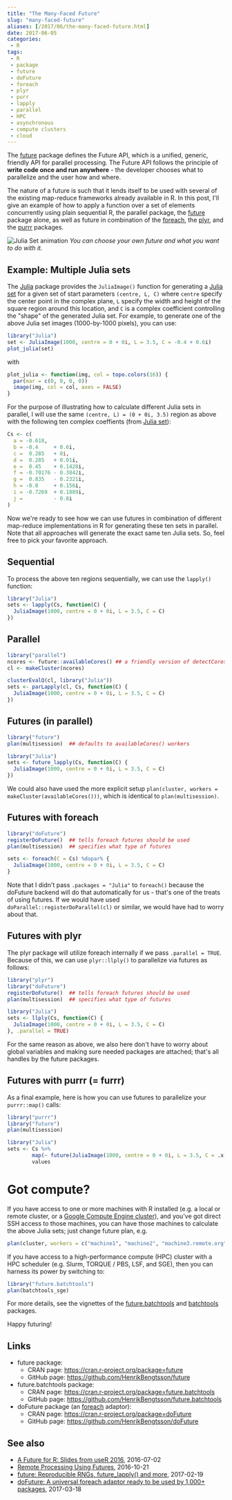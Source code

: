 ```yaml
---
title: "The Many-Faced Future"
slug: "many-faced-future"
aliases: [/2017/06/the-many-faced-future.html]
date: 2017-06-05
categories:
 - R
tags:
 - R
 - package
 - future
 - doFuture
 - foreach
 - plyr
 - purr
 - lapply
 - parallel
 - HPC
 - asynchronous
 - compute clusters
 - cloud
---
```



The [future] package defines the Future API, which is a unified, generic, friendly API for parallel processing.  The Future API follows the principle of **write code once and run anywhere** - the developer chooses what to parallelize and the user how and where.

The nature of a future is such that it lends itself to be used with several of the existing map-reduce frameworks already available in R.  In this post, I'll give an example of how to apply a function over a set of elements concurrently using plain sequential R, the parallel package, the [future] package alone, as well as future in combination of the [foreach], the [plyr], and the [purrr] packages.

![Julia Set animation](/post/julia_sets.gif)
_You can choose your own future and what you want to do with it._


## Example: Multiple Julia sets


The [Julia] package provides the `JuliaImage()` function for generating a [Julia set] for a given set of start parameters `(centre, L, C)` where `centre` specify the center point in the complex plane, `L` specify the width and height of the square region around this location, and `C` is a complex coefficient controlling the "shape" of the generated Julia set.  For example, to generate one of the above Julia set images (1000-by-1000 pixels), you can use:

```r
library("Julia")
set <- JuliaImage(1000, centre = 0 + 0i, L = 3.5, C = -0.4 + 0.6i)
plot_julia(set)
```
with
```r
plot_julia <- function(img, col = topo.colors(16)) {
  par(mar = c(0, 0, 0, 0))
  image(img, col = col, axes = FALSE)
}
```
  
For the purpose of illustrating how to calculate different Julia sets in parallel, I will use the same `(centre, L) = (0 + 0i, 3.5)` region as above with the following ten complex coeffients (from [Julia set]):
```r
Cs <- c(
  a = -0.618,
  b = -0.4     + 0.6i,
  c =  0.285   + 0i,
  d =  0.285   + 0.01i,
  e =  0.45    + 0.1428i,
  f = -0.70176 - 0.3842i,
  g =  0.835   - 0.2321i,
  h = -0.8     + 0.156i,
  i = -0.7269  + 0.1889i,
  j =          - 0.8i
)
```

Now we're ready to see how we can use futures in combination of different map-reduce implementations in R for generating these ten sets in parallel.  Note that all approaches will generate the exact same ten Julia sets.  So, feel free to pick your favorite approach.


## Sequential

To process the above ten regions sequentially, we can use the `lapply()` function:
```r
library("Julia")
sets <- lapply(Cs, function(C) {
  JuliaImage(1000, centre = 0 + 0i, L = 3.5, C = C)
})
```

## Parallel
```r
library("parallel")
ncores <- future::availableCores() ## a friendly version of detectCores()
cl <- makeCluster(ncores)

clusterEvalQ(cl, library("Julia"))
sets <- parLapply(cl, Cs, function(C) {
  JuliaImage(1000, centre = 0 + 0i, L = 3.5, C = C)
})
```

## Futures (in parallel)
```r
library("future")
plan(multisession)  ## defaults to availableCores() workers

library("Julia")
sets <- future_lapply(Cs, function(C) {
  JuliaImage(1000, centre = 0 + 0i, L = 3.5, C = C)
})
```

We could also have used the more explicit setup `plan(cluster, workers = makeCluster(availableCores()))`, which is identical to `plan(multisession)`.


## Futures with foreach
```r
library("doFuture")
registerDoFuture()  ## tells foreach futures should be used
plan(multisession)  ## specifies what type of futures

sets <- foreach(C = Cs) %dopar% {
  JuliaImage(1000, centre = 0 + 0i, L = 3.5, C = C)
}
```

Note that I didn't pass `.packages = "Julia"` to `foreach()` because the doFuture backend will do that automatically for us - that's one of the treats of using futures.  If we would have used `doParallel::registerDoParallel(cl)` or similar, we would have had to worry about that.


## Futures with plyr

The plyr package will utilize foreach internally if we pass `.parallel = TRUE`.  Because of this, we can use `plyr::llply()` to parallelize via futures as follows:
```r
library("plyr")
library("doFuture")
registerDoFuture()  ## tells foreach futures should be used
plan(multisession)  ## specifies what type of futures

library("Julia")
sets <- llply(Cs, function(C) {
  JuliaImage(1000, centre = 0 + 0i, L = 3.5, C = C)
}, .parallel = TRUE)
```

For the same reason as above, we also here don't have to worry about global variables and making sure needed packages are attached; that's all handles by the future packages.


## Futures with purrr (= furrr)

As a final example, here is how you can use futures to parallelize your `purrr::map()` calls:
```r
library("purrr")
library("future")
plan(multisession)

library("Julia")
sets <- Cs %>%
        map(~ future(JuliaImage(1000, centre = 0 + 0i, L = 3.5, C = .x))) %>%
        values
```



# Got compute?

If you have access to one or more machines with R installed (e.g. a local or remote cluster, or a [Google Compute Engine cluster]), and you've got direct SSH access to those machines, you can have those machines to calculate the above Julia sets; just change future plan, e.g.
```r
plan(cluster, workers = c("machine1", "machine2", "machine3.remote.org"))
```

If you have access to a high-performance compute (HPC) cluster with a HPC scheduler (e.g. Slurm, TORQUE / PBS, LSF, and SGE), then you can harness its power by switching to:
```r
library("future.batchtools")
plan(batchtools_sge)
```
For more details, see the vignettes of the [future.batchtools] and [batchtools] packages.


Happy futuring!


## Links
* future package:
  - CRAN page: https://cran.r-project.org/package=future
  - GitHub page: https://github.com/HenrikBengtsson/future
* future.batchtools package:
  - CRAN page: https://cran.r-project.org/package=future.batchtools
  - GitHub page: https://github.com/HenrikBengtsson/future.batchtools
* doFuture package (an [foreach] adaptor):
  - CRAN page: https://cran.r-project.org/package=doFuture
  - GitHub page: https://github.com/HenrikBengtsson/doFuture

## See also
* [A Future for R: Slides from useR 2016](/2016/07/a-future-for-r-slides-from-user-2016.html), 2016-07-02
* [Remote Processing Using Futures](/2016/10/remote-processing-using-futures.html), 2016-10-21
* [future: Reproducible RNGs, future_lapply() and more](/2017/02/future-reproducible-rngs-futurelapply.html), 2017-02-19
* [doFuture: A universal foreach adaptor ready to be used by 1,000+ packages](/2017/03/dofuture-universal-foreach-adapator.html), 2017-03-18

[future]: https://cran.r-project.org/package=future
[purrr]: https://cran.r-project.org/package=purrr
[plyr]: https://cran.r-project.org/package=plyr
[Julia]: https://cran.r-project.org/package=Julia
[Julia Set]: https://en.wikipedia.org/wiki/Julia_set
[foreach]: https://cran.r-project.org/package=foreach
[future.BatchJobs]: https://cran.r-project.org/package=future.BatchJobs
[future.batchtools]: https://cran.r-project.org/package=future.batchtools
[globals]: https://cran.r-project.org/package=globals
[BatchJobs]: https://cran.r-project.org/package=BatchJobs
[batchtools]: https://cran.r-project.org/package=batchtools
[googleComputeEngineR]: https://cran.r-project.org/package=googleComputeEngineR
[Google Compute Engine cluster]: https://cran.r-project.org/package=googleComputeEngineR
